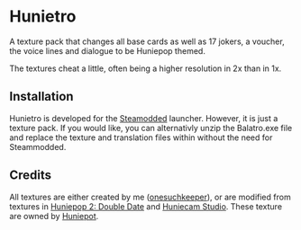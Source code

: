 <h1>Hunietro</h1>
A texture pack that changes all base cards as well as 17 jokers, a voucher, the voice lines and dialogue to be Huniepop themed.

The textures cheat a little, often being a higher resolution in 2x than in 1x.
<h2>Installation</h2>
Hunietro is developed for the <a href="https://github.com/Steamopollys/Steamodded" target="_blank">Steamodded</a> launcher. 
However, it is just a texture pack. If you would like, you can alternativly unzip the Balatro.exe file and replace the texture and translation files within without the need for Steammodded.
<h2>Credits</h2>
All textures are either created by me (<a href="https://github.com/onesuchkeeper" target="_blank">onesuchkeeper</a>), or are modified from textures in <a href="https://huniepop2doubledate.com/" target="_blank">Huniepop 2: Double Date</a> and <a href="https://huniecamstudio.com/" target="_blank">Huniecam Studio</a>.
These texture are owned by <a href="https://huniepot.com/" target="_blank">Huniepot</a>.
